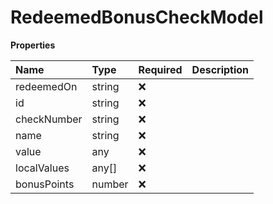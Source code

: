 # RedeemedBonusCheckModel

**Properties**

| Name        | Type   | Required | Description |
| :---------- | :----- | :------- | :---------- |
| redeemedOn  | string | ❌       |             |
| id          | string | ❌       |             |
| checkNumber | string | ❌       |             |
| name        | string | ❌       |             |
| value       | any    | ❌       |             |
| localValues | any[]  | ❌       |             |
| bonusPoints | number | ❌       |             |

<!-- This file was generated by liblab | https://liblab.com/ -->
